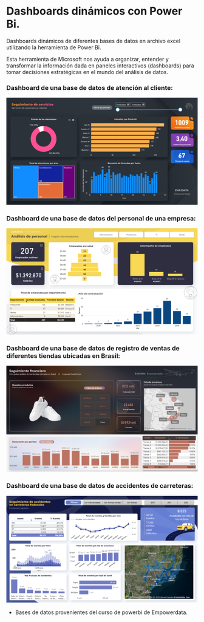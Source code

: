 
# Dashboards dinámicos con Power Bi.

Dashboards dinámicos de diferentes bases de datos en archivo excel utilizando la herramienta de Power Bi.

Esta herramienta de Microsoft nos ayuda a organizar, entender y transformar la información dada en paneles interactivos (dashboards) para tomar decisiones estratégicas en el mundo del análisis de datos.

### Dashboard de una base de datos de atención al cliente:

![URL dashboard 1](Imagenes/dashboard1.png)

### Dashboard de una base de datos del personal de una empresa:

![URL dashboard 2](Imagenes/dashboard2.png)

### Dashboard de una base de datos de registro de ventas de diferentes tiendas ubicadas en Brasil:

![URL dashboard 3](Imagenes/dashboard3.png)

### Dashboard de una base de datos de accidentes de carreteras:

![URL dashboard 4](Imagenes/dashboard4.png)


- Bases de datos provenientes del curso de powerbi de Empowerdata.
